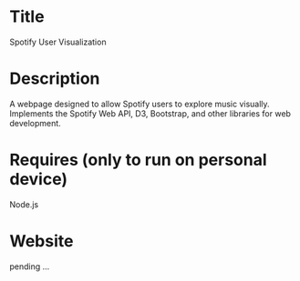 
# Title 

Spotify User Visualization



# Description 

A webpage designed to allow Spotify users to explore music visually. Implements the Spotify Web API, D3, Bootstrap, and other libraries for web development.


# Requires (only to run on personal device)

Node.js 


# Website 

pending ...
